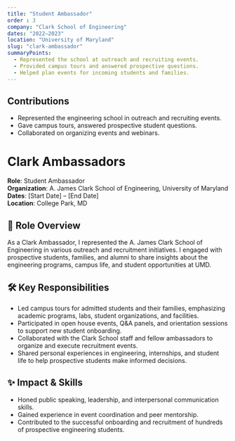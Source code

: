 ```yaml
---
title: "Student Ambassador"
order : 3
company: "Clark School of Engineering"
dates: "2022–2023"
location: "University of Maryland"
slug: "clark-ambassador"
summaryPoints:
  - Represented the school at outreach and recruiting events.
  - Provided campus tours and answered prospective questions.
  - Helped plan events for incoming students and families.
---
```


## Contributions

- Represented the engineering school in outreach and recruiting events.
- Gave campus tours, answered prospective student questions.
- Collaborated on organizing events and webinars.

# Clark Ambassadors  
**Role**: Student Ambassador  
**Organization**: A. James Clark School of Engineering, University of Maryland  
**Dates**: [Start Date] – [End Date]  
**Location**: College Park, MD  

## 🎯 Role Overview  
As a Clark Ambassador, I represented the A. James Clark School of Engineering in various outreach and recruitment initiatives. I engaged with prospective students, families, and alumni to share insights about the engineering programs, campus life, and student opportunities at UMD.

## 🛠️ Key Responsibilities  
- Led campus tours for admitted students and their families, emphasizing academic programs, labs, student organizations, and facilities.  
- Participated in open house events, Q&A panels, and orientation sessions to support new student onboarding.  
- Collaborated with the Clark School staff and fellow ambassadors to organize and execute recruitment events.  
- Shared personal experiences in engineering, internships, and student life to help prospective students make informed decisions.  

## ✨ Impact & Skills  
- Honed public speaking, leadership, and interpersonal communication skills.  
- Gained experience in event coordination and peer mentorship.  
- Contributed to the successful onboarding and recruitment of hundreds of prospective engineering students.

